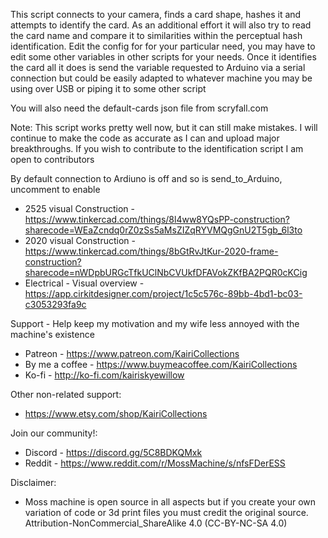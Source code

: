 This script connects to your camera, finds a card shape, hashes it and attempts to identify the card.
As an additional effort it will also try to read the card name and compare it to similarities within the perceptual hash identification. Edit the config for for your particular need, you may have to edit some other variables in other scripts for your needs. Once it identifies the card all it does is send the variable requested to Arduino via a serial connection but could be easily adapted to whatever machine you may be using over USB or piping it to some other script

You will also need the default-cards json file from scryfall.com

Note: This script works pretty well now, but it can still make mistakes. I will continue to make the code as accurate as I can and upload major breakthroughs. If you wish to contribute to the identification script I am open to contributors

By default connection to Ardiuno is off and so is send_to_Arduino, uncomment to enable

- 2525 visual Construction - https://www.tinkercad.com/things/8l4ww8YQsPP-construction?sharecode=WEaZcndq0rZ0zSs5aMsZIZqRYVMQgGnU2T5gb_6l3to
- 2020 visual Construction - https://www.tinkercad.com/things/8bGtRvJtKur-2020-frame-construction?sharecode=nWDpbURGcTfkUClNbCVUkfDFAVokZKfBA2PQR0cKCig
- Electrical - Visual overview - https://app.cirkitdesigner.com/project/1c5c576c-89bb-4bd1-bc03-c3053293fa9c

Support - Help keep my motivation and my wife less annoyed with the machine's existence
- Patreon - https://www.patreon.com/KairiCollections
- By me a coffee - https://www.buymeacoffee.com/KairiCollections
- Ko-fi - http://ko-fi.com/kairiskyewillow

Other non-related support:
- https://www.etsy.com/shop/KairiCollections

Join our community!:
- Discord - https://discord.gg/5C8BDKQMxk
- Reddit - https://www.reddit.com/r/MossMachine/s/nfsFDerESS

Disclaimer:
- Moss machine is open source in all aspects but if you create your own variation of code or 3d print files you must credit the original source. Attribution-NonCommercial_ShareAlike 4.0 (CC-BY-NC-SA 4.0)
